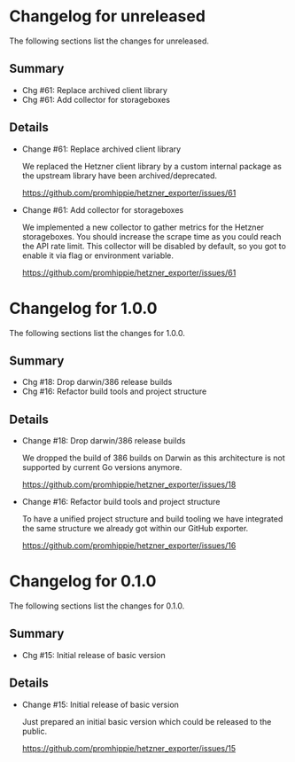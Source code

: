 # Changelog for unreleased

The following sections list the changes for unreleased.

## Summary

 * Chg #61: Replace archived client library
 * Chg #61: Add collector for storageboxes

## Details

 * Change #61: Replace archived client library

   We replaced the Hetzner client library by a custom internal package as the upstream library
   have been archived/deprecated.

   https://github.com/promhippie/hetzner_exporter/issues/61

 * Change #61: Add collector for storageboxes

   We implemented a new collector to gather metrics for the Hetzner storageboxes. You should
   increase the scrape time as you could reach the API rate limit. This collector will be disabled
   by default, so you got to enable it via flag or environment variable.

   https://github.com/promhippie/hetzner_exporter/issues/61


# Changelog for 1.0.0

The following sections list the changes for 1.0.0.

## Summary

 * Chg #18: Drop darwin/386 release builds
 * Chg #16: Refactor build tools and project structure

## Details

 * Change #18: Drop darwin/386 release builds

   We dropped the build of 386 builds on Darwin as this architecture is not supported by current Go
   versions anymore.

   https://github.com/promhippie/hetzner_exporter/issues/18

 * Change #16: Refactor build tools and project structure

   To have a unified project structure and build tooling we have integrated the same structure we
   already got within our GitHub exporter.

   https://github.com/promhippie/hetzner_exporter/issues/16


# Changelog for 0.1.0

The following sections list the changes for 0.1.0.

## Summary

 * Chg #15: Initial release of basic version

## Details

 * Change #15: Initial release of basic version

   Just prepared an initial basic version which could be released to the public.

   https://github.com/promhippie/hetzner_exporter/issues/15


